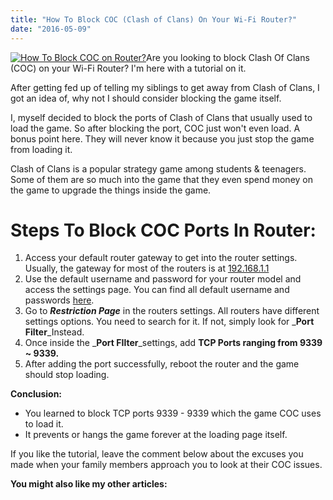 ```yaml
---
title: "How To Block COC (Clash of Clans) On Your Wi-Fi Router?"
date: "2016-05-09"
---
```


[![How To Block COC on Router? ](posts/2016/05/images/coc1512_parallax_bg-1024x576.jpg)](https://sastaeinstein.com/wp-content/uploads/2016/05/coc1512_parallax_bg.jpg)Are you looking to block Clash Of Clans (COC) on your Wi-Fi Router? I'm here with a tutorial on it.

After getting fed up of telling my siblings to get away from Clash of Clans, I got an idea of, why not I should consider blocking the game itself.

I, myself decided to block the ports of Clash of Clans that usually used to load the game. So after blocking the port, COC just won't even load. A bonus point here. They will never know it because you just stop the game from loading it.

Clash of Clans is a popular strategy game among students & teenagers. Some of them are so much into the game that they even spend money on the game to upgrade the things inside the game. 

# Steps To Block COC Ports In Router:

1. Access your default router gateway to get into the router settings. Usually, the gateway for most of the routers is at [192.168.1.1](http://192.168.1.1)
2. Use the default username and password for your router model and access the settings page. You can find all default username and passwords [here](https://192-168-1-1ip.mobi/default-router-passwords-list/).
3. Go to _**Restriction Page**_ in the routers settings. All routers have different settings options. You need to search for it. If not, simply look for _**Port Filter**_Instead.
4. Once inside the _**Port FIlter**_settings, add **TCP Ports ranging from 9339 ~ 9339.**
5. After adding the port successfully, reboot the router and the game should stop loading.

**Conclusion:**

- You learned to block TCP ports 9339 - 9339 which the game COC uses to load it.
- It prevents or hangs the game forever at the loading page itself.

If you like the tutorial, leave the comment below about the excuses you made when your family members approach you to look at their COC issues.

**You might also like my other articles:**
